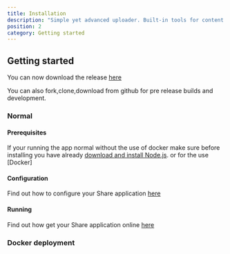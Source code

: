 ```yaml
---
title: Installation
description: "Simple yet advanced uploader. Built-in tools for content moderation tools for admins, and with integration in mind."
position: 2
category: Getting started
---
```


## Getting started

You can now download the release [here](https://github.com/MrDemonWolf/share/releases/)

You can also fork,clone,download from github for pre release builds and development.

### Normal

#### Prerequisites

If your running the app normal without the use of docker make sure before installing you have already [download and install Node.js](https://nodejs.org/en/download/).
or for the use [Docker]

#### Configuration

Find out how to configure your Share application [here](/configuration)

#### Running

Find out how get your Share application online [here](/running)

### Docker deployment
